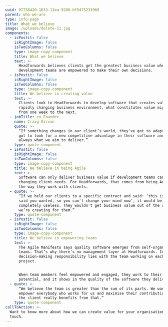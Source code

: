 ```yaml
---
uuid: 07758420-1033-11ea-9288-bf5475231968
parent: who-we-are
type: info-page
title: What we believe
image: /uploads/delete-11.jpg
components:
  - isPostit: false
    isRightImage: false
    isTwoColumns: false
    type: image-copy-component
    title: What we believe
    text: >-
      Headforwards believes clients get the greatest business value when Agile
      development teams are empowered to make their own decisions.
  - isPostit: false
    isRightImage: false
    isTwoColumns: false
    type: image-copy-component
    title: We believe in creating value
    text: >-
      Clients look to Headforwards to develop software that creates value. In a
      rapidly changing business environment, what constitutes value might change
      from one week to the next.
  - jobTitle: co Founder
    name: Craig Girvan
    quote: >-
      “If something changes in our client’s world, they've got to adapt, they've
      got to look for a new competitive advantage in their software and that’s
      always what we aim to deliver.”
    type: quote-component
  - isPostit: false
    isRightImage: false
    isTwoColumns: false
    type: image-copy-component
    title: We believe in being Agile
    text: >-
      Software can only deliver business value if development teams can adapt to
      changing client needs. For Headforwards, that comes from being Agile in
      the way they work with clients.
  - quote: >-
      “If we held our clients to a specific contract and said: ‘this is what you
      said you wanted, so you can't change your mind now’, it would be
      completely useless. They wouldn't get business value out of the software
      we’re creating for them.”
    type: quote-component
  - isPostit: false
    isRightImage: false
    isTwoColumns: false
    type: image-copy-component
    title: We believe in empowering teams
    text: >-
      The Agile Manifesto says quality software emerges from self-organising
      teams. That’s why there’s no management layer at Headforwards. Instead,
      decision-making responsibility lies with the team working on each client
      project.


      When team members feel empowered and engaged, they work to their full
      potential, and it shows in the quality of the software they deliver.
  - quote: >-
      “We believe the team is greater than the sum of its parts. We want to
      empower everybody who works for us and maximise their contribution – and
      the client really benefits from that.”
    type: quote-component
callToAction: >-
  Want to know more about how we can create value for your organisation? Get in
  touch.
---
```



